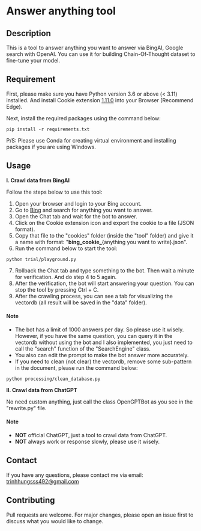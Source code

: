 # Answer anything tool

## Description
This is a tool to answer anything you want to answer via BingAI, Google search with OpenAI. You can use it for building Chain-Of-Thought dataset to fine-tune your model.

## Requirement
First, please make sure you have Python version 3.6 or above (< 3.11) installed.
And install Cookie extension [1.11.0](https://chrome.google.com/webstore/detail/cookie-editor/hlkenndednhfkekhgcdicdfddnkalmdm)
into your Browser (Recommend Edge).

Next, install the required packages using the command below:
```
pip install -r requirements.txt
```
P/S: Please use Conda for creating virtual environment and installing packages if you are using Windows.

## Usage

**I. Crawl data from BingAI**

Follow the steps below to use this tool:
1. Open your browser and login to your Bing account.
2. Go to [Bing](https://www.bing.com/) and search for anything you want to answer.
3. Open the Chat tab and wait for the bot to answer.
4. Click on the Cookie extension icon and export the cookie to a file (JSON format).
5. Copy that file to the "cookies" folder (inside the "tool" folder) and give it a name with format: "**bing_cookie_**{anything you want to write}.json".
6. Run the command below to start the tool:
```
python trial/playground.py
```
7. Rollback the Chat tab and type something to the bot. Then wait a minute for verification. And do step 4 to 5 again.
8. After the verification, the bot will start answering your question. You can stop the tool by pressing Ctrl + C.
9. After the crawling process, you can see a tab for visualizing the vectordb (all result will be saved in the "data" folder).

#### Note
- The bot has a limit of 1000 answers per day. So please use it wisely. However, if you have the same question, you can query it in the vectordb without using the bot and I also implemented, you just need to call the "search" function of the "SearchEngine" class.
- You also can edit the prompt to make the bot answer more accurately.
- If you need to clean (not clear) the vectordb, remove some sub-pattern in the document, please run the command below:
```
python processing/clean_database.py
```

**II. Crawl data from ChatGPT**

No need custom anything, just call the class OpenGPTBot as you see in the "rewrite.py" file.

#### Note
- **NOT** official ChatGPT, just a tool to crawl data from ChatGPT.
- **NOT** always work or response slowly, please use it wisely.

## Contact
If you have any questions, please contact me via email: [trinhhungsss492@gmail.com](mailto:trinhhungsss492@gmail.com)

## Contributing
Pull requests are welcome. For major changes, please open an issue first to discuss what you would like to change.